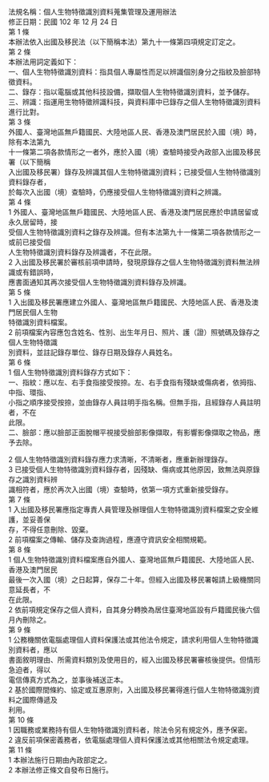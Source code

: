 法規名稱：個人生物特徵識別資料蒐集管理及運用辦法  
修正日期：民國 102 年 12 月 24 日  
第 1 條  
本辦法依入出國及移民法（以下簡稱本法）第九十一條第四項規定訂定之。  
第 2 條  
本辦法用詞定義如下：  
一、個人生物特徵識別資料：指具個人專屬性而足以辨識個別身分之指紋及臉部特徵資料。  
二、錄存：指以電腦或其他科技設備，擷取個人生物特徵識別資料，並予儲存。  
三、辨識：指運用生物特徵辨識科技，與資料庫中已錄存之個人生物特徵識別資料進行比對。  
第 3 條  
外國人、臺灣地區無戶籍國民、大陸地區人民、香港及澳門居民於入國（境）時，除有本法第九  
十一條第二項各款情形之一者外，應於入國（境）查驗時接受內政部入出國及移民署（以下簡稱  
入出國及移民署）錄存及辨識其個人生物特徵識別資料；已接受個人生物特徵識別資料錄存者，  
於每次入出國（境）查驗時，仍應接受個人生物特徵識別資料之辨識。  
第 4 條  
1 外國人、臺灣地區無戶籍國民、大陸地區人民、香港及澳門居民應於申請居留或永久居留時，接  
受個人生物特徵識別資料之錄存及辨識。但有本法第九十一條第二項各款情形之一或前已接受個  
人生物特徵識別資料錄存及辨識者，不在此限。  
2 入出國及移民署於審核前項申請時，發現原錄存之個人生物特徵識別資料無法辨識或有錯誤時，  
應書面通知其再次接受個人生物特徵識別資料錄存及辨識。  
第 5 條  
1 入出國及移民署應建立外國人、臺灣地區無戶籍國民、大陸地區人民、香港及澳門居民個人生物  
特徵識別資料檔案。  
2 前項檔案內容應包含姓名、性別、出生年月日、照片、護（證）照號碼及錄存之個人生物特徵識  
別資料，並註記錄存單位、錄存日期及錄存人員姓名。  
第 6 條  
1 個人生物特徵識別資料錄存方式如下：  
一、指紋：應以左、右手食指接受按捺。左、右手食指有殘缺或傷病者，依拇指、中指、環指、  
小指之順序接受按捺，並由錄存人員註明手指名稱。但無手指，且經錄存人員註明者，不在  
此限。  
二、臉部：應以臉部正面脫帽平視接受臉部影像擷取，有影響影像擷取之物品，應予去除。  


2 個人生物特徵識別資料錄存應力求清晰，不清晰者，應重新辦理錄存。  
3 已接受個人生物特徵識別資料錄存者，因殘缺、傷病或其他原因，致無法與原錄存之識別資料辨  
識相符者，應於再次入出國（境）查驗時，依第一項方式重新接受錄存。  
第 7 條  
1 入出國及移民署應指定專責人員管理及辦理個人生物特徵識別資料檔案之安全維護，並妥善保  
存，不得任意刪除、毀棄。  
2 前項檔案之傳輸、儲存及查詢過程，應遵守資訊安全相關規範。  
第 8 條  
1 個人生物特徵識別資料檔案應自外國人、臺灣地區無戶籍國民、大陸地區人民、香港及澳門居民  
最後一次入國（境）之日起算，保存二十年。但經入出國及移民署報請上級機關同意延長者，不  
在此限。  
2 依前項規定保存之個人資料，自其身分轉換為居住臺灣地區設有戶籍國民後六個月內刪除之。  
第 9 條  
1 公務機關依電腦處理個人資料保護法或其他法令規定，請求利用個人生物特徵識別資料者，應以  
書面敘明理由、所需資料類別及使用目的，經入出國及移民署審核後提供。但情形急迫者，得以  
電信傳真方式為之，並事後補送正本。  
2 基於國際間條約、協定或互惠原則，入出國及移民署得進行個人生物特徵識別資料之國際傳遞及  
利用。  
第 10 條  
1 因職務或業務持有個人生物特徵識別資料者，除法令另有規定外，應予保密。  
2 違反前項保密義務者，依電腦處理個人資料保護法或其他相關法令規定處理。  
第 11 條  
1 本辦法施行日期由內政部定之。  
2 本辦法修正條文自發布日施行。  


